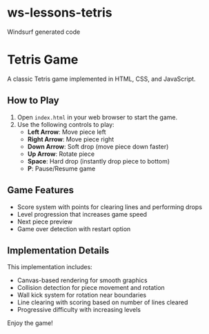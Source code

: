 # ws-lessons-tetris
Windsurf generated code

# Tetris Game

A classic Tetris game implemented in HTML, CSS, and JavaScript.

## How to Play

1. Open `index.html` in your web browser to start the game.
2. Use the following controls to play:
   - **Left Arrow**: Move piece left
   - **Right Arrow**: Move piece right
   - **Down Arrow**: Soft drop (move piece down faster)
   - **Up Arrow**: Rotate piece
   - **Space**: Hard drop (instantly drop piece to bottom)
   - **P**: Pause/Resume game

## Game Features

- Score system with points for clearing lines and performing drops
- Level progression that increases game speed
- Next piece preview
- Game over detection with restart option

## Implementation Details

This implementation includes:
- Canvas-based rendering for smooth graphics
- Collision detection for piece movement and rotation
- Wall kick system for rotation near boundaries
- Line clearing with scoring based on number of lines cleared
- Progressive difficulty with increasing levels

Enjoy the game!

